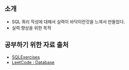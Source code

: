 ## 소개
* SQL 쿼리 작성에 대해서 실력이 바닥이란것을 느껴서 만들었다.
* 실력 향상을 위한 목적

## 공부하기 위한 자료 출처
* [ SQLExercises ](https://en.wikibooks.org/wiki/SQL_Exercises)
* [ LeetCode : Database ](https://leetcode.com/problemset/database/)
